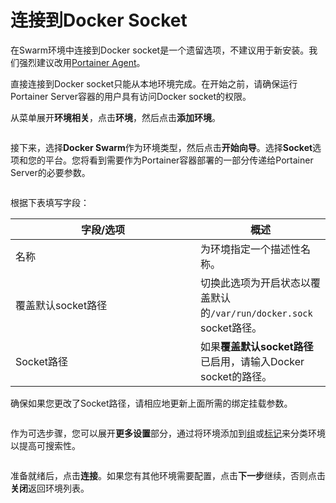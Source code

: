 # 连接到Docker Socket

在Swarm环境中连接到Docker socket是一个遗留选项，不建议用于新安装。我们强烈建议改用[Portainer Agent](agent.md)。

直接连接到Docker socket只能从本地环境完成。在开始之前，请确保运行Portainer Server容器的用户具有访问Docker socket的权限。

从菜单展开**环境相关**，点击**环境**，然后点击**添加环境**。

<figure><img src="../../..//assets/2.22-environments-add.gif" alt=""><figcaption></figcaption></figure>

接下来，选择**Docker Swarm**作为环境类型，然后点击**开始向导**。选择**Socket**选项和您的平台。您将看到需要作为Portainer容器部署的一部分传递给Portainer Server的必要参数。

<figure><img src="../../..//assets/2.18-environments-add-swarm-socket-command.png" alt=""><figcaption></figcaption></figure>

根据下表填写字段：

<table><thead><tr><th width="280">字段/选项</th><th>概述</th></tr></thead><tbody><tr><td>名称</td><td>为环境指定一个描述性名称。</td></tr><tr><td>覆盖默认socket路径</td><td>切换此选项为开启状态以覆盖默认的<code>/var/run/docker.sock</code> socket路径。</td></tr><tr><td>Socket路径</td><td>如果<strong>覆盖默认socket路径</strong>已启用，请输入Docker socket的路径。</td></tr></tbody></table>

确保如果您更改了Socket路径，请相应地更新上面所需的绑定挂载参数。

<figure><img src="../../..//assets/2.18-environments-add-docker-socket-details.png" alt=""><figcaption></figcaption></figure>

作为可选步骤，您可以展开**更多设置**部分，通过将环境添加到[组](../../groups.md)或[标记](../../tags.md)来分类环境以提高可搜索性。

<figure><img src="../../..//assets/2.18-environments-add-docker-moresettings.png" alt=""><figcaption></figcaption></figure>

准备就绪后，点击**连接**。如果您有其他环境需要配置，点击**下一步**继续，否则点击**关闭**返回环境列表。
